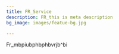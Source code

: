 ```yaml
---
title: FR_Service
description: FR_this is meta description
bg_image: images/featue-bg.jpg

---
```

Fr_mbpiubphbphbvrjb^bi